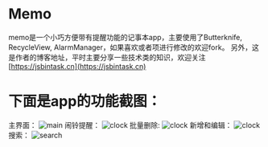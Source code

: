 # Memo
memo是一个小巧方便带有提醒功能的记事本app，主要使用了Butterknife, RecycleView, AlarmManager，如果喜欢或者项进行修改的欢迎fork。
另外，这是作者的博客地址，平时主要分享一些技术类的知识，欢迎关注[https://jsbintask.cn](https://jsbintask.cn)

# 下面是app的功能截图：
主界面：
![main](https://raw.githubusercontent.com/jsbintask22/static/master/memo/memo_main.jpg)
闹铃提醒：
![clock](https://raw.githubusercontent.com/jsbintask22/static/master/memo/memo_clock.jpg)
批量删除:
![clock](https://raw.githubusercontent.com/jsbintask22/static/master/memo/memo_delete.jpg)
新增和编辑：
![clock](https://raw.githubusercontent.com/jsbintask22/static/master/memo/memo_edit_save.jpg)
搜索：
![search](https://raw.githubusercontent.com/jsbintask22/static/master/memo/memo_search.jpg)